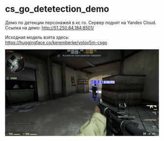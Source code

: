 # cs_go_detetection_demo

Демо по детекции персонажей в кс го. Сервер поднят на Yandex Cloud. Ссылка на демо: http://51.250.84.184:8501/

Исходная модель взята здесь: https://huggingface.co/keremberke/yolov5m-csgo

![Screenshot](examples/demo.jpg)
